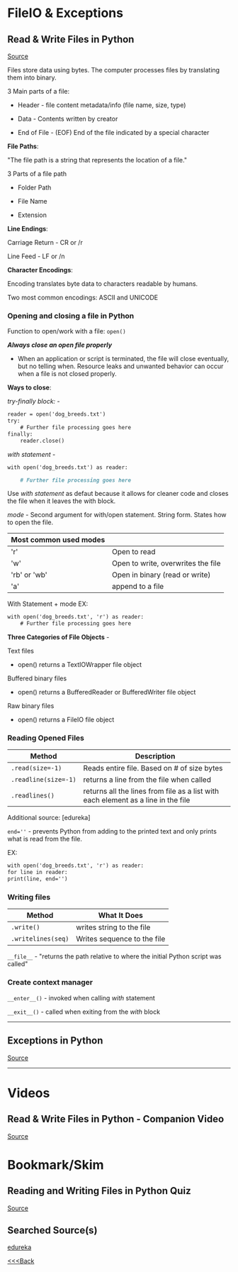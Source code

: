 # FileIO & Exceptions

## Read & Write Files in Python

[Source](https://realpython.com/read-write-files-python/)

Files store data using bytes. The computer processes files by translating them into binary.

3 Main parts of a file:

- Header - file content metadata/info (file name, size, type)

- Data - Contents written by creator

- End of File - (EOF) End of the file indicated by a special character

**File Paths**:

"The file path is a string that represents the location of a file."

3 Parts of a file path

- Folder Path

- File Name

- Extension

**Line Endings**:

Carriage Return - CR or /r

Line Feed - LF or /n

**Character Encodings**:

Encoding translates byte data to characters readable by humans.

Two most common encodings: ASCII and UNICODE

### **Opening and closing a file in Python**

Function to open/work with a file: `open()`

***Always close an open file properly***

- When an application or script is terminated, the file will close eventually, but no telling when. Resource leaks and unwanted behavior can occur when a file is not closed properly.

**Ways to close**:

*try-finally block:* -

```markdown
reader = open('dog_breeds.txt')
try:
    # Further file processing goes here
finally:
    reader.close()
```

*with statement* -

```markdown
with open('dog_breeds.txt') as reader:

    # Further file processing goes here
```

Use *with statement* as defaut because it allows for cleaner code and closes the file when it leaves the with block.

*mode* - Second argument for with/open statement. String form. States how to open the file.

|Most common used modes |  |
| --- | ---  |
| 'r' | Open to read |
| 'w' | Open to write, overwrites the file |
| 'rb' or 'wb' | Open in binary (read or write) |
| 'a' | append to a file

With Statement + mode EX:

``` markdown
with open('dog_breeds.txt', 'r') as reader:
    # Further file processing goes here
```

**Three Categories of File Objects** -

Text files

- open() returns a TextIOWrapper file object

Buffered binary files

- open() returns a BufferedReader or BufferedWriter file object

Raw binary files

- open() returns a FileIO file object

### Reading Opened Files

Method | Description
--- | ---
`.read(size=-1)` | Reads entire file. Based on # of size bytes
`.readline(size=-1)` | returns a line from the file when called
`.readlines()` | returns all the lines from file as a list with each element as a line in the file

Additional source: [edureka]

`end=''` - prevents Python from adding to the printed text and only prints what is read from the file.

EX:

```markdown
with open('dog_breeds.txt', 'r') as reader:
for line in reader:
print(line, end='')
```

### Writing files

| Method | What It Does |
--- | ---
| `.write()` | writes string to the file |
| `.writelines(seq)` | Writes sequence to the file |

`__file__` - "returns the path relative to where the initial Python script was called"

### Create context manager

`__enter__()` - invoked when calling *with* statement

`__exit__()` - called when exiting from the *with* block

---

## Exceptions in Python

[Source](https://realpython.com/python-exceptions/)

---

# Videos

## Read & Write Files in Python - Companion Video

[Source](https://realpython.com/courses/reading-and-writing-files-python/)

# Bookmark/Skim

## Reading and Writing Files in Python Quiz

[Source](https://realpython.com/quizzes/read-write-files-python/)

## Searched Source(s)

[edureka](https://www.edureka.co/blog/python-readline/)

[<<<Back](README.md)
